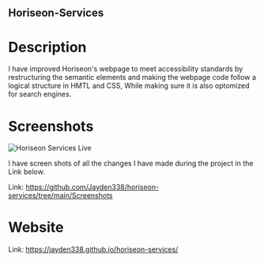 ## Horiseon-Services

# Description 
I have improved Horiseon's webpage to meet accessibility standards by restructuring the semantic elements and making the webpage code follow a logical structure in HMTL and CSS, While making sure it is also optomized for search engines.

# Screenshots
![Horiseon Services Live](https://github.com/Jayden338/horiseon-services/assets/136901914/0e8a63dd-563d-4556-bede-18dd6262eab0)


I have screen shots of all the changes I have made during the project in the Link below.

Link: https://github.com/Jayden338/horiseon-services/tree/main/Screenshots

# Website
Link: https://jayden338.github.io/horiseon-services/
